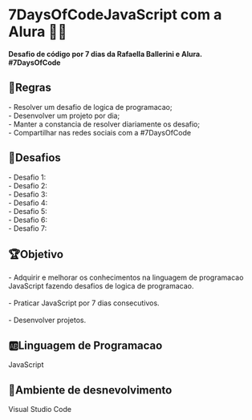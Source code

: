 # 7DaysOfCodeJavaScript com a Alura 👩‍💻
<strong>Desafio de código por 7 dias da Rafaella Ballerini e Alura. 
<br>#7DaysOfCode </strong>

<h2>📜Regras</h2>
<p>
  - Resolver um desafio de logica de programacao;
  <br>
  - Desenvolver um projeto por dia;
    <br>
  - Manter a constancia de resolver diariamente os desafio;
    <br>
  - Compartilhar nas redes sociais com a #7DaysOfCode
</p>

<h2>📝Desafios</h2>
<p>
- Desafio 1:
    <br>
- Desafio 2:
    <br>
- Desafio 3:
    <br>
- Desafio 4:
    <br>
- Desafio 5:
    <br>
- Desafio 6:
    <br>
- Desafio 7:
</p>

<h2>🏆Objetivo</h2>
<p>
 - Adquirir e melhorar os conhecimentos na linguagem de programacao JavaScript fazendo desafios de logica de programacao.
  <br>
  <br>
- Praticar JavaScript por 7 dias consecutivos. 
  <br>
  <br>
 - Desenvolver projetos.
</p>

<h2>🆎Linguagem de Programacao </h2>
<p>JavaScript</p>

<h2>🔢Ambiente de desnevolvimento </h2>
<p>Visual Studio Code</p>
<br>


